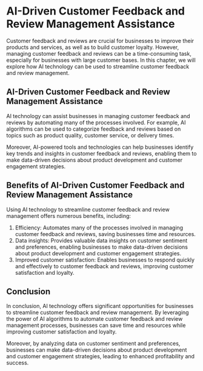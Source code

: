 AI-Driven Customer Feedback and Review Management Assistance
=====================================================================================================================================

Customer feedback and reviews are crucial for businesses to improve their products and services, as well as to build customer loyalty. However, managing customer feedback and reviews can be a time-consuming task, especially for businesses with large customer bases. In this chapter, we will explore how AI technology can be used to streamline customer feedback and review management.

AI-Driven Customer Feedback and Review Management Assistance
------------------------------------------------------------

AI technology can assist businesses in managing customer feedback and reviews by automating many of the processes involved. For example, AI algorithms can be used to categorize feedback and reviews based on topics such as product quality, customer service, or delivery times.

Moreover, AI-powered tools and technologies can help businesses identify key trends and insights in customer feedback and reviews, enabling them to make data-driven decisions about product development and customer engagement strategies.

Benefits of AI-Driven Customer Feedback and Review Management Assistance
------------------------------------------------------------------------

Using AI technology to streamline customer feedback and review management offers numerous benefits, including:

1. Efficiency: Automates many of the processes involved in managing customer feedback and reviews, saving businesses time and resources.
2. Data insights: Provides valuable data insights on customer sentiment and preferences, enabling businesses to make data-driven decisions about product development and customer engagement strategies.
3. Improved customer satisfaction: Enables businesses to respond quickly and effectively to customer feedback and reviews, improving customer satisfaction and loyalty.

Conclusion
----------

In conclusion, AI technology offers significant opportunities for businesses to streamline customer feedback and review management. By leveraging the power of AI algorithms to automate customer feedback and review management processes, businesses can save time and resources while improving customer satisfaction and loyalty.

Moreover, by analyzing data on customer sentiment and preferences, businesses can make data-driven decisions about product development and customer engagement strategies, leading to enhanced profitability and success.
